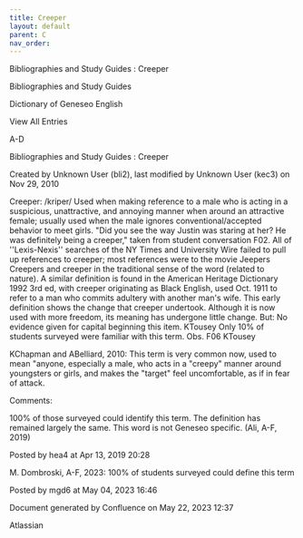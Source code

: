 ```yaml
---
title: Creeper
layout: default
parent: C
nav_order:
---
```


Bibliographies and Study Guides : Creeper

Bibliographies and Study Guides

Dictionary of Geneseo English

View All Entries

A-D

Bibliographies and Study Guides : Creeper

Created by  Unknown User (bli2), last modified by  Unknown User (kec3) on Nov 29, 2010

Creeper: /kriper/ Used when making reference to a male who is acting in a suspicious, unattractive, and annoying manner when around an attractive female; usually used when the male ignores conventional/accepted behavior to meet girls. &quot;Did you see the way Justin was staring at her? He was definitely being a creeper,&quot; taken from student conversation F02. All of ''Lexis-Nexis'' searches of the NY Times and University Wire failed to pull up references to creeper; most references were to the movie Jeepers Creepers and creeper in the traditional sense of the word (related to nature). A similar definition is found in the American Heritage Dictionary 1992 3rd ed, with creeper originating as Black English, used Oct. 1911 to refer to a man who commits adultery with another man's wife. This early definition shows the change that creeper undertook. Although it is now used with more freedom, its meaning has undergone little change. But: No evidence given for capital beginning this item. KTousey Only 10% of students surveyed were familiar with this term. Obs. F06 KTousey

KChapman and ABelliard, 2010: This term is very common now, used to mean &quot;anyone, especially a male, who acts in a &quot;creepy&quot; manner around youngsters or girls, and makes the &quot;target&quot; feel uncomfortable, as if in fear of attack.

Comments:

100% of those surveyed could identify this term. The definition has remained largely the same. This word is not Geneseo specific. (Ali, A-F, 2019)

Posted by hea4 at Apr 13, 2019 20:28

M. Dombroski, A-F, 2023: 100% of students surveyed could define this term

Posted by mgd6 at May 04, 2023 16:46

Document generated by Confluence on May 22, 2023 12:37

Atlassian
